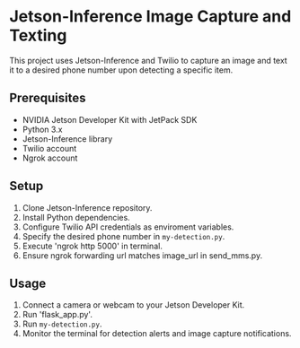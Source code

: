# Jetson-Inference Image Capture and Texting

This project uses Jetson-Inference and Twilio to capture an image and text it to a desired phone number upon detecting a specific item.

## Prerequisites
- NVIDIA Jetson Developer Kit with JetPack SDK
- Python 3.x
- Jetson-Inference library
- Twilio account
- Ngrok account 

## Setup
1. Clone Jetson-Inference repository.
2. Install Python dependencies.
3. Configure Twilio API credentials as enviroment variables.
4. Specify the desired phone number in `my-detection.py`.
5. Execute 'ngrok http 5000' in terminal.
6. Ensure ngrok forwarding url matches image_url in send_mms.py.

## Usage
1. Connect a camera or webcam to your Jetson Developer Kit. 
2. Run 'flask_app.py'.
3. Run `my-detection.py`.
4. Monitor the terminal for detection alerts and image capture notifications.
